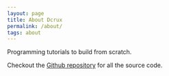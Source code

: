 ```yaml
---
layout: page
title: About Dcrux
permalink: /about/
tags: about
---
```


Programming tutorials to build from scratch.

Checkout the [Github repository](https://github.com/drivecrux) for all the source code.




